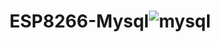 # ESP8266-Mysql![mysql](https://github.com/zilefc/ESP8266-Mysql/assets/46302322/3327214f-0f7f-4a60-b57b-6369ba3af7c6)
